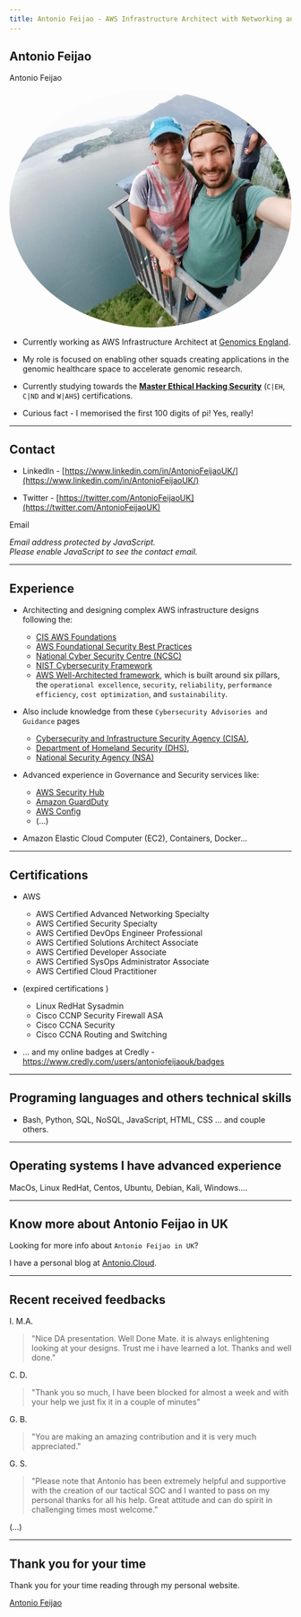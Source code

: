 ```yaml
---
title: Antonio Feijao - AWS Infrastructure Architect with Networking and Security Specialism
---
```


## Antonio Feijao

Antonio Feijao

<a href="https://AntonioFeijao.com"><img src="/assets/images/AntonioFeijao-photo0001-800x800.jpg" height="auto" style="border-radius:50%"></a>

* Currently working as AWS Infrastructure Architect at [Genomics England](https://www.genomicsengland.co.uk/).

* My role is focused on enabling other squads creating applications in the genomic healthcare space to accelerate genomic research.

* Currently studying towards the **[Master Ethical Hacking Security](https://www.eccouncil.org/programs/certified-ethical-hacker-ceh/)** (`C|EH`, `C|ND` and `W|AHS`) certifications.

* Curious fact - I memorised the first 100 digits of pi! Yes, really!

----

## Contact

* LinkedIn - [https://www.linkedin.com/in/AntonioFeijaoUK/](https://www.linkedin.com/in/AntonioFeijaoUK/)

* Twitter - [https://twitter.com/AntonioFeijaoUK](https://twitter.com/AntonioFeijaoUK)
 
Email

<script TYPE="text/javascript">
    <!-- 
    // protected email script by Joe Maller
    // JavaScripts available at http://www.joemaller.com
    // this script is free to use and distribute
    // but please credit me and/or link to my site

    emailE='gmail.com'
    emailE=('antoniofeijao' + '@' + emailE)
    document.write('<A href="mailto:' + emailE + '">' + emailE + '</a>')

     //-->
</script>
<noscript>
    <em>Email address protected by JavaScript.<BR>
    Please enable JavaScript to see the contact email.</em>
</noscript>
  
  
----

## Experience

* Architecting and designing complex AWS infrastructure designs following the:
  * [CIS AWS Foundations](https://docs.aws.amazon.com/securityhub/latest/userguide/securityhub-cis-controls.html)
  * [AWS Foundational Security Best Practices](https://docs.aws.amazon.com/securityhub/latest/userguide/securityhub-standards-fsbp-controls.html)
  * [National Cyber Security Centre (NCSC)](https://www.ncsc.gov.uk/section/advice-guidance/all-topics)
  * [NIST Cybersecurity Framework](https://www.nist.gov/cyberframework/framework) 
  * [AWS Well-Architected framework](https://aws.amazon.com/architecture/well-architected/), which is built around six pillars, the `operational excellence`, `security`, `reliability`, `performance efficiency`, `cost optimization`, and `sustainability`.

* Also include knowledge from these `Cybersecurity Advisories and Guidance` pages
  * [Cybersecurity and Infrastructure Security Agency (CISA)](https://www.cisa.gov/cybersecurity),
  * [Department of Homeland Security (DHS)](https://www.dhs.gov/topic/cybersecurity),
  * [National Security Agency (NSA)](https://www.nsa.gov/Press-Room/Cybersecurity-Advisories-Guidance/)

* Advanced experience in Governance and Security services like:
  * [AWS Security Hub](https://aws.amazon.com/security-hub/)
  * [Amazon GuardDuty](https://aws.amazon.com/guardduty/)
  * [AWS Config](https://aws.amazon.com/config/)
  * (...)

* Amazon Elastic Cloud Computer (EC2), Containers, Docker...

----

## Certifications

* AWS
  * AWS Certified Advanced Networking Specialty
  * AWS Certified Security Specialty
  * AWS Certified DevOps Engineer Professional
  * AWS Certified Solutions Architect Associate
  * AWS Certified Developer Associate
  * AWS Certified SysOps Administrator Associate
  * AWS Certified Cloud Practitioner

* (expired certifications ) 
  * Linux RedHat Sysadmin
  * Cisco CCNP Security Firewall ASA
  * Cisco CCNA Security
  * Cisco CCNA Routing and Switching

* ... and my online badges at Credly - <https://www.credly.com/users/antoniofeijaouk/badges>

----

## Programing languages and others technical skills

* Bash, Python, SQL, NoSQL, JavaScript, HTML, CSS ... and couple others.

----

## Operating systems I have advanced experience

MacOs, Linux RedHat, Centos, Ubuntu, Debian, Kali, Windows....

----

## Know more about Antonio Feijao in UK

Looking for more info about `Antonio Feijao in UK`?

I have a personal blog at [Antonio.Cloud](https://Antonio.Cloud/).

----

## Recent received feedbacks

I. M.A.
> "Nice DA presentation. Well Done Mate.
> it is always enlightening looking at your designs. Trust me i have learned a lot. Thanks and well done."

C. D.
> "Thank you so much, I have been blocked for almost a week and with your help we just fix it in a couple of minutes"
    
G. B.
> "You are making an amazing contribution and it is very much appreciated."

 G. S.
 > "Please note that Antonio has been extremely helpful and supportive with the creation of our tactical SOC and I wanted to pass on my personal thanks for all his help.
 > Great attitude and can do spirit in challenging times most welcome."

 
(...)
    
----

## Thank you for your time

Thank you for your time reading through my personal website.

[Antonio Feijao](https://antoniofeijao.com/)
